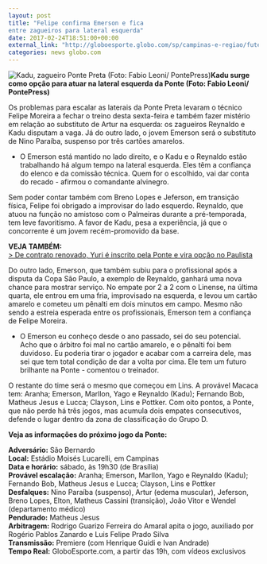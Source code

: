```yaml
---
layout: post
title: "Felipe confirma Emerson e fica 
entre zagueiros para lateral esquerda"
date: 2017-02-24T18:51:00+00:00
external_link: "http://globoesporte.globo.com/sp/campinas-e-regiao/futebol/times/ponte-preta/noticia/2017/02/felipe-confirma-emerson-e-fica-entre-zagueiros-para-lateral-esquerda.html"
categories: news globo.com
---
```

 ![Kadu, zagueiro Ponte Preta (Foto: Fabio Leoni/ PontePress)](http://s2.glbimg.com/nazbk1TrT66Ez6OEkKjEFKQmckI=/190x40:943x617/300x230/s.glbimg.com/es/ge/f/original/2017/02/10/kadu.4.jpg "Kadu, zagueiro Ponte Preta (Foto: Fabio Leoni/ PontePress)")**Kadu surge como&nbsp;opção para atuar na lateral esquerda da Ponte (Foto: Fabio Leoni/ PontePress)**

Os problemas para escalar as laterais da Ponte Preta levaram o técnico Felipe Moreira a fechar o treino desta sexta-feira e também fazer mistério em relação ao substituto de Artur na esquerda: os zagueiros Reynaldo e Kadu disputam a vaga. Já do outro lado, o jovem Emerson será o substituto de Nino Paraíba, suspenso por três cartões amarelos.&nbsp;

- O Emerson está mantido no lado direito, e o Kadu e o Reynaldo estão trabalhando há algum tempo na lateral esquerda. Eles têm a confiança do elenco e da comissão técnica. Quem for o escolhido, vai dar conta do recado - afirmou o comandante alvinegro.&nbsp;

Sem poder contar também com Breno Lopes e Jeferson, em transição física, Felipe foi obrigado a improvisar do lado esquerdo. Reynaldo, que atuou na função no amistoso com o Palmeiras durante a pré-temporada, tem leve favoritismo. A favor de Kadu, pesa a experiência, já que o concorrente é um jovem recém-promovido da base.&nbsp;

**VEJA TAMBÉM:**  
[\>&nbsp;De contrato renovado, Yuri é inscrito pela Ponte e vira opção no Paulista](http://globoesporte.globo.com/sp/campinas-e-regiao/futebol/times/ponte-preta/noticia/2017/02/de-contrato-renovado-yuri-e-inscrito-pela-ponte-e-vira-opcao-no-paulista.html)

Do outro lado, Emerson, que também subiu para o profissional após a disputa da Copa São Paulo, a exemplo de Reynaldo, ganhará uma nova chance para mostrar serviço. No empate por 2 a 2 com o Linense, na última quarta, ele entrou em uma fria, improvisado na esquerda, e levou um cartão amarelo e cometeu um pênalti em dois minutos em campo. Mesmo não sendo a estreia esperada entre os profissionais, Emerson tem a confiança de Felipe Moreira.&nbsp;

- O Emerson eu conheço desde o ano passado, sei do seu potencial. Acho que o árbitro foi mal no cartão amarelo, e o pênalti foi bem duvidoso. Eu poderia tirar o jogador e acabar com a carreira dele, mas sei que tem total condição de dar a volta por cima. Ele tem um futuro brilhante na Ponte - comentou o treinador.&nbsp;

O restante do time será o mesmo que começou em Lins. A provável Macaca tem:&nbsp;Aranha; Emerson, Marllon, Yago e Reynaldo (Kadu); Fernando Bob, Matheus Jesus e Lucca; Clayson, Lins e Pottker. Com oito pontos, a Ponte, que não perde há três jogos, mas acumula dois empates consecutivos, defende o lugar dentro da zona de classificação do Grupo D.&nbsp;  
  
**Veja as informações do próximo jogo da Ponte:**  
  
**Adversário:** São Bernardo  
**Local:** Estádio Moisés Lucarelli, em Campinas  
**Data e horário:** sábado, às 19h30 (de Brasília)  
**Provável escalação:** Aranha; Emerson, Marllon, Yago e Reynaldo (Kadu); Fernando Bob, Matheus Jesus e Lucca; Clayson, Lins e Pottker  
**Desfalques:** Nino Paraíba (suspenso), Artur (edema muscular), Jeferson, Breno Lopes, Elton, Matheus Cassini (transição), João Vitor e Wendel (departamento médico)  
**Pendurado:** Matheus Jesus  
**Arbitragem:** Rodrigo Guarizo Ferreira do Amaral apita o jogo, auxiliado por Rogério Pablos Zanardo e Luis Felipe Prado Silva  
**Transmissão:** Premiere (com Henrique Guidi e Ivan Andrade)  
**Tempo Real:** GloboEsporte.com, a partir das 19h, com vídeos exclusivos


